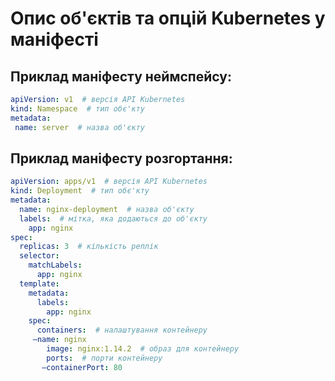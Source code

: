 # Опис об'єктів та опцій Kubernetes у маніфесті
## Приклад маніфесту неймспейсу:
```yaml
apiVersion: v1  # версія API Kubernetes
kind: Namespace  # тип обє'кту
metadata:
 name: server  # назва об'єкту
```
## Приклад маніфесту розгортання:
```yaml
apiVersion: apps/v1  # версія API Kubernetes
kind: Deployment  # тип обє'кту
metadata:
  name: nginx-deployment  # назва об'єкту
  labels:  # мітка, яка додаються до об'єкту
    app: nginx
spec:
  replicas: 3  # кількість реплік
  selector:
    matchLabels:
      app: nginx
  template:
    metadata:
      labels:
        app: nginx
    spec:
      containers:  # налаштування контейнеру
     —name: nginx 
        image: nginx:1.14.2  # образ для контейнеру
        ports:  # порти контейнеру
       —containerPort: 80
```

